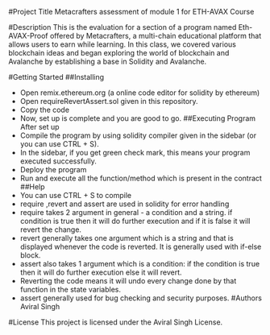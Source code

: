 #Project Title
Metacrafters assessment of module 1 for ETH-AVAX Course

#Description
This is the evaluation for a section of a program named Eth-AVAX-Proof offered by Metacrafters, a multi-chain educational platform that allows users to earn while learning. In this class, we covered various blockchain ideas and began exploring the world of blockchain and Avalanche by establishing a base in Solidity and Avalanche.


#Getting Started
##Installing
  * Open remix.ethereum.org (a online code editor for solidity by ethereum)
  * Open requireRevertAssert.sol given in this repository.
  * Copy the code
  * Now, set up is complete and you are good to go.
##Executing Program
  After set up
  * Compile the program by using solidity compiler given in the sidebar (or you can use CTRL + S).
  * In the sidebar, if you get green check mark, this means your program executed successfully.
  * Deploy the program
  * Run and execute all the function/method which is present in the contract
##Help
  * You can use CTRL + S to compile
  * require ,revert and assert are used in solidity for error handling
  * require takes 2 argument in general - a condition and a string. if condition is true then it will do further execution and if it is false it will revert the change.
  * revert generally takes one argument which is a string and that is displayed whenever the code is reverted. It is generally used with if-else block.
  * assert also takes 1 argument which is a condition: if the condition is true then it will do further execution else it will revert.
  * Reverting the code means it will undo every change done by that function in the state variables.
  * assert generally used for bug checking and security purposes.
#Authors
Aviral Singh

#License
This project is licensed under the Aviral Singh License.
